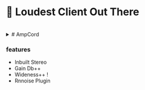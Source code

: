 # 🫧 Loudest Client Out There
<br>
<details>
  <summary># AmpCord</summary>
  <p>Made With ❤️ By Kiro & Yash</p>
</details>
<h3>features</h3>
<ul>
  <li>Inbuilt Stereo</li>
  <li>Gain Db++</li>
  <li>Wideness++ !</li>
  <li>Rnnoise Plugin</li>
</ul>
